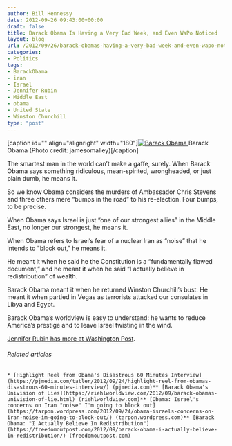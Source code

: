 ```yaml
---
author: Bill Hennessy
date: 2012-09-26 09:43:00+00:00
draft: false
title: Barack Obama Is Having a Very Bad Week, and Even WaPo Noticed
layout: blog
url: /2012/09/26/barack-obamas-having-a-very-bad-week-and-even-wapo-noticed/
categories:
- Politics
tags:
- BarackObama
- iran
- Israel
- Jennifer Rubin
- Middle East
- obama
- United State
- Winston Churchill
type: "post"
---
```


[caption id="" align="alignright" width="180"][![Barack Obama](https://farm3.static.flickr.com/2387/2126065602_439973449d_m.jpg)
](https://www.flickr.com/photos/22037447@N03/2126065602) Barack Obama (Photo credit: jamesomalley)[/caption]

 

The smartest man in the world can’t make a gaffe, surely. When Barack Obama says something ridiculous, mean-spirited, wrongheaded, or just plain dumb, he means it.

 

So we know Obama considers the murders of Ambassador Chris Stevens and three others mere “bumps in the road” to his re-election. Four bumps, to be precise.

 

When Obama says Israel is just “one of our strongest allies” in the Middle East, no longer our strongest, he means it.

 

When Obama refers to Israel’s fear of a nuclear Iran as “noise” that he intends to "block out," he means it.

 

He meant it when he said he the Constitution is a “fundamentally flawed document,” and he meant it when he said “I actually believe in redistribution” of wealth.

 

Barack Obama meant it when he returned Winston Churchill’s bust. He meant it when partied in Vegas as terrorists attacked our consulates in Libya and Egypt.

 

Barack Obama’s worldview is easy to understand: he wants to reduce America’s prestige and to leave Israel twisting in the wind.

 

[Jennifer Rubin has more at Washington Post](https://www.washingtonpost.com/blogs/right-turn/post/obamas-60-minutes-wipeout/2012/09/24/acdcf2aa-063f-11e2-afff-d6c7f20a83bf_blog.html).

 

###### Related articles

 

    * [Highlight Reel from Obama's Disastrous 60 Minutes Interview](https://pjmedia.com/tatler/2012/09/24/highlight-reel-from-obamas-disastrous-60-minutes-interview/) (pjmedia.com)** [Barack Obama's Univision of Lies](https://riehlworldview.com/2012/09/barack-obamas-univision-of-lie.html) (riehlworldview.com)** [Obama: Israel's concerns on Iran "noise" I'm going to block out](https://tarpon.wordpress.com/2012/09/24/obama-israels-concerns-on-iran-noise-im-going-to-block-out/) (tarpon.wordpress.com)** [Barack Obama: "I Actually Believe In Redistribution"](https://freedomoutpost.com/2012/09/barack-obama-i-actually-believe-in-redistribution/) (freedomoutpost.com) 
